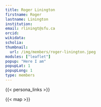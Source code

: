 ```yaml
---
title: Roger Linington
firstname: Roger
lastname: Linington
institution: 
email: rliningt@sfu.ca
orcid: 
wikidata: 
scholia: 
thumbnail:
  url: /img/members/roger-linington.jpeg
modules: ["leaflet"]
popup: "Here I am"
popupLat: 1
popupLong: 1
type: members
---
```


{{< persona_links >}}

{{< map >}}
